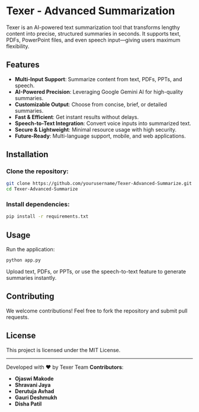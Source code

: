 # Texer - Advanced Summarization

Texer is an AI-powered text summarization tool that transforms lengthy content into precise, structured summaries in seconds. It supports text, PDFs, PowerPoint files, and even speech input—giving users maximum flexibility.

## Features
- **Multi-Input Support**: Summarize content from text, PDFs, PPTs, and speech.
- **AI-Powered Precision**: Leveraging Google Gemini AI for high-quality summaries.
- **Customizable Output**: Choose from concise, brief, or detailed summaries.
- **Fast & Efficient**: Get instant results without delays.
- **Speech-to-Text Integration**: Convert voice inputs into summarized text.
- **Secure & Lightweight**: Minimal resource usage with high security.
- **Future-Ready**: Multi-language support, mobile, and web applications.

## Installation

### Clone the repository:
```bash
git clone https://github.com/yourusername/Texer-Advanced-Summarize.git
cd Texer-Advanced-Summarize
```

### Install dependencies:
```bash
pip install -r requirements.txt
```

## Usage
Run the application:
```bash
python app.py
```

Upload text, PDFs, or PPTs, or use the speech-to-text feature to generate summaries instantly.

## Contributing
We welcome contributions! Feel free to fork the repository and submit pull requests.

## License
This project is licensed under the MIT License.

---

Developed with ❤️ by Texer Team
**Contributors**:
- **Ojaswi Makode**
- **Shravani Jaya**
- **Derutuja Avhad**
- **Gauri Deshmukh**
- **Disha Patil**


